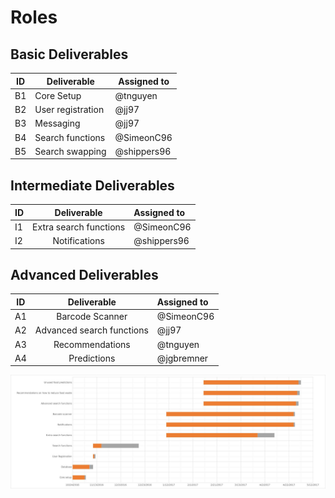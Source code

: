 # Roles

## Basic Deliverables
| ID | Deliverable         | Assigned to   |
| --- | ----------------- | ------------ |
| B1 | Core Setup          | @tnguyen      |
| B2 | User registration   | @jj97         |
| B3 | Messaging           | @jj97         |
| B4 | Search functions    | @SimeonC96    |
| B5 | Search swapping     | @shippers96   |

## Intermediate Deliverables

| ID | Deliverable            | Assigned to  |
| ----- | :--------------------: | :----------- |
| I1 | Extra search functions |@SimeonC96       |
| I2 | Notifications          |@shippers96      |

## Advanced Deliverables

| ID | Deliverable               | Assigned to |
| ---- | :-----------------------: | :---------- |
| A1 | Barcode Scanner           | @SimeonC96|
| A2 | Advanced search functions | @jj97       |
| A3 | Recommendations           | @tnguyen    |
| A4 | Predictions               | @jgbremner  |


![Gantt chart](/Documents/gantt.jpg)
